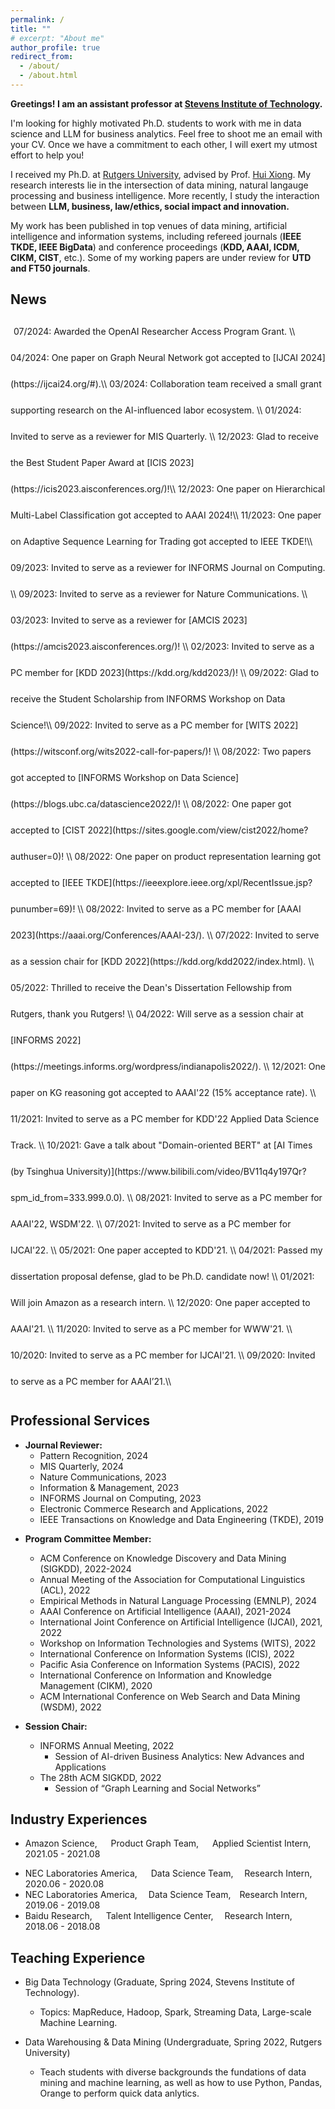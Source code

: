 ```yaml
---
permalink: /
title: ""
# excerpt: "About me"
author_profile: true
redirect_from: 
  - /about/
  - /about.html
---
```

**Greetings! I am an assistant professor at [Stevens Institute of Technology](https://www.stevens.edu/).**

<!-- I'm actively looking for Ph.D. students to work with me in AI-driven business analytics. Feel free to shoot me an email with your CV. Once we have a commitment to each other, I will exert my utmost effort to help you! -->

I'm looking for highly motivated Ph.D. students to work with me in data science and LLM for business analytics. Feel free to shoot me an email with your CV. Once we have a commitment to each other, I will exert my utmost effort to help you!

I received my Ph.D. at [Rutgers University](https://en.wikipedia.org/wiki/Rutgers_University#Rankings), advised by Prof. [Hui Xiong](https://scholar.google.com.hk/citations?hl=zh-CN&user=cVDF1tkAAAAJ&view_op=list_works&sortby=pubdate).
My research interests lie in the intersection of data mining, natural langauge processing and business intelligence. More recently, I study the interaction between **LLM, business, law/ethics, social impact and innovation.**

<!-- I am interested in two types of research philosophy: (i) empower AI models with human domain knowledge, i.e., leverage domain knowledge to design new AI models for domain sciences (e.g., Talent Analytics and FinTech); (ii) leverage AI to discover new knowledge, i.e., apply machine learning to interpret societal phenomena and derive managerial implications to guide decision-making. -->

<!-- Specifically, my research focuses on **domain knowledge inspired deep representation learning** to fuse diverse knowledge sources (e.g., graph-structured knowledge, text semantic, and formula knowledge, etc) for complex domain adaptation.
My work is primarily related to the following topics,
-  **ML Methodologies:** Graph Representation Learning, Text Representation Learning, Reinforcement Learning.  
-  **Domain Applications:** Career Network Analysis, Employee Turnover Prediction, Venture Capital Portfolio Generation, E-commerce Product Linkage.  -->


My work has been published in top venues of data mining, artificial intelligence and information systems, including refereed journals (**IEEE TKDE, IEEE BigData**) and conference proceedings (**KDD, AAAI, ICDM, CIKM, CIST**, etc.). Some of my working papers are under review for **UTD and FT50 journals**.

<!-- 
My faviorate quote:
"It does not matter how slowly you go as long as you do not stop." - Confucius\\
子曰：“譬如为山，未成一篑，止，吾止也。譬如平地，虽覆一篑，进，吾往也。”  -->

News
----
<span style="width:800px;height:450px;line-height:3em;overflow:scroll;padding:5px;">
07/2024: Awarded the OpenAI Researcher Access Program Grant. \\
04/2024: One paper on Graph Neural Network got accepted to [IJCAI 2024](https://ijcai24.org/#).\\
03/2024: Collaboration team received a small grant supporting research on the AI-influenced labor ecosystem. \\
01/2024: Invited to serve as a reviewer for MIS Quarterly. \\
12/2023: Glad to receive the Best Student Paper Award at [ICIS 2023](https://icis2023.aisconferences.org/)!\\
12/2023: One paper on Hierarchical Multi-Label Classification got accepted to AAAI 2024!\\
11/2023: One paper on Adaptive Sequence Learning for Trading got accepted to IEEE TKDE!\\
09/2023: Invited to serve as a reviewer for INFORMS Journal on Computing. \\
09/2023: Invited to serve as a reviewer for Nature Communications. \\
03/2023: Invited to serve as a reviewer for [AMCIS 2023](https://amcis2023.aisconferences.org/)! \\
02/2023: Invited to serve as a PC member for [KDD 2023](https://kdd.org/kdd2023/)! \\
09/2022: Glad to receive the Student Scholarship from INFORMS Workshop on Data Science!\\
09/2022: Invited to serve as a PC member for [WITS 2022](https://witsconf.org/wits2022-call-for-papers/)! \\
08/2022: Two papers got accepted to [INFORMS Workshop on Data Science](https://blogs.ubc.ca/datascience2022/)! \\
08/2022: One paper got accepted to [CIST 2022](https://sites.google.com/view/cist2022/home?authuser=0)! \\
08/2022: One paper on product representation learning got accepted to [IEEE TKDE](https://ieeexplore.ieee.org/xpl/RecentIssue.jsp?punumber=69)! \\
08/2022: Invited to serve as a PC member for [AAAI 2023](https://aaai.org/Conferences/AAAI-23/). \\
07/2022: Invited to serve as a session chair for [KDD 2022](https://kdd.org/kdd2022/index.html). \\
05/2022: Thrilled to receive the Dean's Dissertation Fellowship from Rutgers, thank you Rutgers! \\
04/2022: Will serve as a session chair at [INFORMS 2022](https://meetings.informs.org/wordpress/indianapolis2022/). \\
12/2021: One paper on KG reasoning got accepted to AAAI'22 (15% acceptance rate). \\
11/2021: Invited to serve as a PC member for KDD'22 Applied Data Science Track. \\
10/2021: Gave a talk about "Domain-oriented BERT" at [AI Times (by Tsinghua University)](https://www.bilibili.com/video/BV11q4y197Qr?spm_id_from=333.999.0.0). \\
08/2021: Invited to serve as a PC member for AAAI'22, WSDM'22. \\
07/2021: Invited to serve as a PC member for IJCAI'22. \\
05/2021: One paper accepted to KDD'21. \\
04/2021: Passed my dissertation proposal defense, glad to be Ph.D. candidate now! \\
01/2021: Will join Amazon as a research intern. \\
12/2020: One paper accepted to AAAI'21. \\
11/2020: Invited to serve as a PC member for WWW'21. \\
10/2020: Invited to serve as a PC member for IJCAI'21. \\
09/2020: Invited to serve as a PC member for AAAI’21.\\
</span>




<!-- Education -->

<!-- ------ -->

<!-- * **Rutgers, The State University of New Jersey** -->

<!-- * Ph.D. in Information Systems, &nbsp;2018 - Current -->
<!-- * Advisor: Prof. [Hui Xiong](http://datamining.rutgers.edu/)  -->
<!-- * **Institute of Computing Technology, Chinese Academy of Sciences** -->

<!-- * M.S. in Computer Science, &nbsp;2015 - 2018 -->
<!-- * Advisor: Prof. [Jun Xu](https://scholar.google.com/citations?user=su14mcEAAAAJ&hl=enl)  -->
<!-- * **University of Science and Technology Beijing** -->

<!-- * B.E. in Electronic Engineering, &nbsp;2011 - 2015 -->
<!-- * Beijing Outstanding Undergraduate Award (Top 2%) -->
<!-- Publications
 -->

Professional Services
--------

* **Journal Reviewer:**
  - Pattern Recognition, 2024
  - MIS Quarterly, 2024
  - Nature Communications, 2023
  - Information & Management, 2023
  - INFORMS Journal on Computing, 2023
  - Electronic Commerce Research and Applications, 2022
  - IEEE Transactions on Knowledge and Data Engineering (TKDE), 2019
    <!-- - External Reviewer (2019) -->

<!-- PC Member: ACL'2022, AAAI'22, IJCAI'22, WSDM'22, WWW'21, IJCAI'21, AAAI'21.\\
External/Sub Reviewer: KDD 2021, WSDM 2020, CIKM 2020, IJCAI 2020, CIKM 2019, TKDE 2019. -->
* **Program Committee Member:**
  - ACM Conference on Knowledge Discovery and Data Mining (SIGKDD), 2022-2024
    <!-- - Program Committee (2022) -->
    <!-- - External Reviewer (2021) -->
  - Annual Meeting of the Association for Computational Linguistics (ACL), 2022
  - Empirical Methods in Natural Language Processing (EMNLP), 2024
    <!-- - Rolling Reviewer (2022) -->
  - AAAI Conference on Artificial Intelligence (AAAI), 2021-2024
    <!-- - Program Committee (2021, 2022) -->
  - International Joint Conference on Artificial Intelligence (IJCAI), 2021, 2022
    <!-- - Program Committee (2021, 2022), External Reviewer (2020) -->
  - Workshop on Information Technologies and Systems (WITS), 2022
    <!-- - Program Committee (2022) -->
  - International Conference on Information Systems (ICIS), 2022
    <!-- - Reviewer (2022) -->
  - Pacific Asia Conference on Information Systems (PACIS), 2022
    <!-- - Reviewer (2022) -->
  - International Conference on Information and Knowledge Management (CIKM), 2020
    <!-- - External Reviewer (2019, 2020) -->
  - ACM International Conference on Web Search and Data Mining (WSDM), 2022

* **Session Chair:**
  - INFORMS Annual Meeting, 2022
    - Session of AI-driven Business Analytics: New Advances and Applications
  - The 28th ACM SIGKDD, 2022
    - Session of “Graph Learning and Social Networks”

Industry Experiences
--------------------

* Amazon Science,   &emsp; Product Graph Team, &emsp; Applied Scientist Intern, 2021.05 - 2021.08
  <!-- * Applied Scientist Intern -->
  <!-- * Topic: Language Representation Pre-training for Low-resource Entity Matching. -->
    <!-- * Mentors: [Xin Luna Dong](https://scholar.google.com/citations?user=uGsKvHoAAAAJ&hl=en), [Zhengyang Wang](https://scholar.google.com/citations?user=A4fNBtEAAAAJ) -->
<!-- * NEC Laboratories America,       Research Intern,       2020.06 - 2020.08 -->
* NEC Laboratories America, &emsp; Data Science Team, &emsp;Research Intern,&emsp; 2020.06 - 2020.08
  <!-- * Research Intern -->
  <!-- * Topic: Deep Contextualized Product Representation Learning. -->
* NEC Laboratories America, &emsp;Data Science Team,&emsp;Research Intern,&emsp;   2019.06 - 2019.08
  <!-- * Research Intern -->
  <!-- * Topic: Spatio-temporal Modeling for Turbulence Forecasting. -->
    <!-- * Mentor: Dr. [Yanchi Liu](https://scholar.google.com.hk/citations?hl=zh-CN&user=faLmr-YAAAAJ&view_op=list_works&sortby=pubdate)  -->
* Baidu Research,     &emsp; Talent Intelligence Center, &emsp;Research Intern,&emsp;    2018.06 - 2018.08
  <!-- * Research Intern -->
  <!-- * Topic: Representation Learning for Talent and Job Market Analysis and Benchmarking. -->
    <!-- * Mentor: Dr. [Hengshu Zhu](https://scholar.google.com/citations?user=55MQBzYAAAAJ&hl=en)  -->



Teaching Experience
-------------------
<!-- ### **Instructor:** -->
- Big Data Technology (Graduate, Spring 2024, Stevens Institute of Technology).
  - Topics: MapReduce, Hadoop, Spark, Streaming Data, Large-scale Machine Learning.
- Data Warehousing & Data Mining (Undergraduate, Spring 2022, Rutgers University)
  - Teach students with diverse backgrounds the fundations of data mining and machine learning, as well as how to use Python, Pandas, Orange to perform quick data anlytics.

  <!-- - Course Evaluation: 4.53/5 (department average 4.29/5) -->

<!-- ### **Teaching Assistant:**
- Cyber Security
- Information Security IT/CS (Fall 2021, Spring 2022)
- Data Warehousing & Data Mining (Spring 2021)
- Time Series Model (2020 Fall) -->
